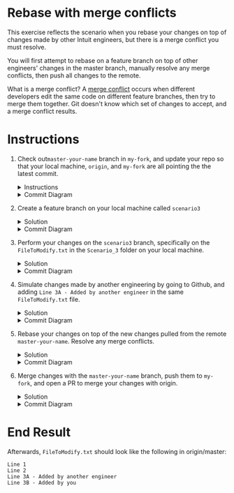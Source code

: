 # Rebase with merge conflicts

This exercise reflects the scenario when you rebase your changes on top of changes made by other Intuit engineers, but there is a merge conflict you must resolve. 

You will first attempt to rebase on a feature branch on top of other engineers' changes in the master branch, manually resolve any merge conflicts, then push all changes to the remote. 

What is a merge conflict?
A [merge conflict](https://www.atlassian.com/git/tutorials/using-branches/merge-conflicts) occurs when different developers edit the same code on different feature branches, then try to merge them together. Git doesn't know which set of changes to accept, and a merge conflict results. 

# Instructions 
1. Check out`master-your-name` branch in `my-fork`, and update your repo so that your local machine, `origin`, and `my-fork` are all pointing the the latest commit.
    <details>
    <summary>Instructions</summary>

    Ensure all your changes are pushed to Github
    ```console
    $ git stage -A
    $ git commit -m "your message"
    $ git push -u my-fork master 
    ```

    Ensure your local machine contains all changes, and pointers are pointing to the latest commit 
    ```console
    $ git pull 
    ```

    Ensure that `(HEAD -> master-your-name)`, and `(origin/master-your-name, origin/HEAD)` are pointing to the latest commit, and `(my-fork/master)` contains the latest changes. 
    ```console
    $ git log
    ```
    </details>

    <details>
    <summary>Commit Diagram</summary>

    The local repo, `my-fork` and `origin` all point to the the existing content in the repo.

    ```
    Our local repo/remote my-fork/remote origin:
    
    A---B master-your-name
    ```
    </details>

1. Create a feature branch on your local machine called `scenario3`
    <details>
    <summary>Solution</summary>
    
    ```console
    $ git checkout -b scenario3
    ```
    </details>
    
    <details>
    <summary>Commit Diagram</summary>

    ```
    Our local repo:
    
    A---B master-your-name, scenario2


    Remote my-fork:
    
    A---B master-your-name
    

    Remote origin:
    
    A---B master-your-name
    ```
    </details>
1. Perform your changes on the `scenario3` branch, specifically on the `FileToModify.txt` in the `Scenario_3` folder on your local machine. 
    <details>
    <summary>Solution</summary>

    1. Open `FileToModify.txt` in the `Scenario_3` folder, and add in the line `Line 3B - Added by you` so that it looks like:
        ```
        Line 1
        Line 2
        Line 3B - Added by you
        ```
    1. Stage and commit your changes 
        ```console
        $ git stage -A
        $ git commit -m "your message"
        ```
    </details>
    <details>
    <summary>Commit Diagram</summary>

    ```
    Our local repo:
    
      D scenario2
     /
    A---B master-your-name
    

    Remote my-fork:
    
    A---B master-your-name
    

    Remote origin:
    
    A---B master-your-name
    ```
    </details>
1. Simulate changes made by another engineering by going to Github, and adding `Line 3A - Added by another engineer` in the same `FileToModify.txt` file.
    <details>
    <summary>Solution</summary>

    1. On Github, open `FileToModify.txt` in the `Scenario_3` folder, and add in the line `Line 3A - Added by another engineer` so that it looks like:
        ```
        Line 1
        Line 2
        Line 3B - Added by another engineer
        ```
    1. Commit and push your changes on Github
    </details>

    <details>
    <summary>Commit Diagram</summary>

    ```
    Our local repo:
    
      D scenario2
     /
    A---B master-your-name
    

    Remote my-fork:
    
    A---B master-your-name
    

    Remote origin:
    
      C another-engineer
     /
    A---B master-your-name
    ```
    </details>
1. Rebase your changes on top of the new changes pulled from the remote `master-your-name`. Resolve any merge conflicts. 
    <details>
    <summary>Solution</summary>

    1. Update your local `master-your-name` branch with the latest changes from Git
        ```console
        $ git checkout master-your-name
        $ git pull
        $ git checkout scenario3
        ```
    1. Try to rebase your changes on top of the new changes made by another engineer in master-your-name. A merge conflict should appear.
        ```console
        $ git rebase master
        ```
    1. Resolve the merge conflict.
        First, go to the file where the merge conflict is occuring. You should see something like this:
        ```
        <<<<<<< HEAD
        Line 3A - Added by another engineer
        =======
        Line 3B - Added by you
        >>>>>>> Line 3B Added by you merge conflict 
        ```
        The content between `<<<<<<< HEAD` and `=======` is what is currently at the head, which is a reference to the last commit in the current branch. 

        The content between `=======` and `>>>>>>> Line 3B Added by you merge conflict` is the content you are trying to add, which is conflicting with the content from the last commit. 

        In this case, we want to keep both lines 3A and 3B. So we simply drag line 3B in between `<<<<<<< HEAD` and `=======`, make sure there's no other merge conflicts, and delete the merge conflict markers `<<<<<<< HEAD`, `=======`, and `>>>>>>> Line 3B Added by you merge conflict`.

        Your final result, after you've resolved the merge conflicts, should look like this:
        ```
        Line 1
        Line 2
        Line 3A - Added by another engineer
        Line 3B - Added by you
        ```
    1. Add your changes, and continue the rebase.
        ```console
        $ git add -A 
        $ git rebase --continue
        ```
    1. Check your rebased changes are in the expected order
        ```console
        $ git log
        ```
    </details>
    
    <details>
    <summary>Commit Diagram</summary>

    ```
    Our local repo:
    
    A---B---C---D master-your-name
    

    Remote my-fork:
    
    A---B master-your-name
    

    Remote origin:
    
      C another-engineer
     /
    A---B master-your-name
    ```
    </details>
    
1. Merge changes with the `master-your-name` branch, push them to `my-fork`, and open a PR to merge your changes with origin. 
    <details>
    <summary>Solution</summary>
    
    1. Push your changes to Github
        ```console
        $ git push -u my-fork scenario3
        ```
        <details>
        <summary>Commit Diagram</summary>

        Our local repo:
        ```
        A---B---C---D master-your-name
        

        Remote my-fork:
        
        A---B---C---D master-your-name
        

        Remote origin:
        
          C another-engineer
         /
        A---B master-your-name
        ```
        </details>
    1. Open a Pull Request on Githunb to merge changes from `my-fork` to `master-your-name` branch in origin. 
    </details>

    <details>
    <summary>Commit Diagram</summary>

    ```
    Our local repo/remote my-fork/remote origin:
    
    A---B---C---D master-your-name
    ```
    </details>
    

# End Result
Afterwards, `FileToModify.txt` should look like the following in origin/master:
```
Line 1
Line 2
Line 3A - Added by another engineer
Line 3B - Added by you
```